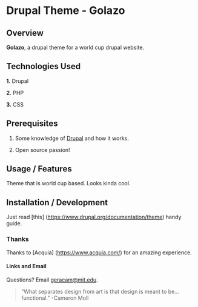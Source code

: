# Drupal Theme - Golazo
## Overview

**Golazo**, a drupal theme for a world cup drupal website. 


## Technologies Used 

**1.** Drupal

**2.** PHP

**3.** CSS


## Prerequisites

1. Some knowledge of [Drupal](<https://www.drupal.org/start>) and how it 
works.

2. Open source passion! 



## Usage / Features

Theme that is world cup based. Looks kinda cool.



## Installation / Development

Just read [this] (<https://www.drupal.org/documentation/theme>) handy guide.




### Thanks

Thanks to [Acquia] (<https://www.acquia.com/>) for an amazing experience.

#### Links and Email

Questions? Email <geracam@mit.edu>. 


> “What separates design from art is that design is meant to be... functional.” -Cameron Moll
